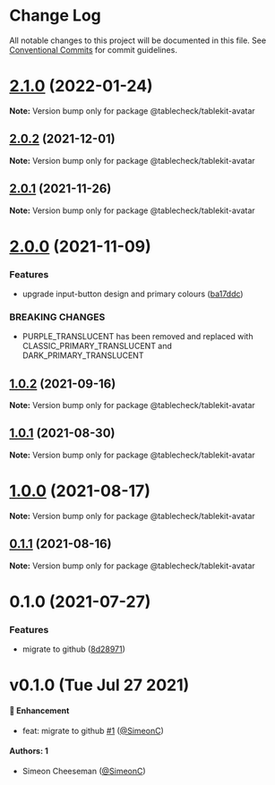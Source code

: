 # Change Log

All notable changes to this project will be documented in this file.
See [Conventional Commits](https://conventionalcommits.org) for commit guidelines.

# [2.1.0](https://github.com/tablecheck/tablekit/compare/@tablecheck/tablekit-avatar@2.0.2...@tablecheck/tablekit-avatar@2.1.0) (2022-01-24)

**Note:** Version bump only for package @tablecheck/tablekit-avatar





## [2.0.2](https://github.com/tablecheck/tablekit/compare/@tablecheck/tablekit-avatar@2.0.1...@tablecheck/tablekit-avatar@2.0.2) (2021-12-01)

**Note:** Version bump only for package @tablecheck/tablekit-avatar





## [2.0.1](https://github.com/tablecheck/tablekit/compare/@tablecheck/tablekit-avatar@2.0.0...@tablecheck/tablekit-avatar@2.0.1) (2021-11-26)

**Note:** Version bump only for package @tablecheck/tablekit-avatar





# [2.0.0](https://github.com/tablecheck/tablekit/compare/@tablecheck/tablekit-avatar@1.0.2...@tablecheck/tablekit-avatar@2.0.0) (2021-11-09)


### Features

* upgrade input-button design and primary colours ([ba17ddc](https://github.com/tablecheck/tablekit/commit/ba17ddccb7634573f8c151a734d2f1acb3b82ec7))


### BREAKING CHANGES

* PURPLE_TRANSLUCENT has been removed and replaced with CLASSIC_PRIMARY_TRANSLUCENT and DARK_PRIMARY_TRANSLUCENT





## [1.0.2](https://github.com/tablecheck/tablekit/compare/@tablecheck/tablekit-avatar@1.0.1...@tablecheck/tablekit-avatar@1.0.2) (2021-09-16)

**Note:** Version bump only for package @tablecheck/tablekit-avatar





## [1.0.1](https://github.com/tablecheck/tablekit/compare/@tablecheck/tablekit-avatar@1.0.0...@tablecheck/tablekit-avatar@1.0.1) (2021-08-30)

**Note:** Version bump only for package @tablecheck/tablekit-avatar





# [1.0.0](https://github.com/tablecheck/tablekit/compare/@tablecheck/tablekit-avatar@0.1.1...@tablecheck/tablekit-avatar@1.0.0) (2021-08-17)

**Note:** Version bump only for package @tablecheck/tablekit-avatar





## [0.1.1](https://github.com/tablecheck/tablekit/compare/@tablecheck/tablekit-avatar@0.1.0...@tablecheck/tablekit-avatar@0.1.1) (2021-08-16)

**Note:** Version bump only for package @tablecheck/tablekit-avatar





# 0.1.0 (2021-07-27)


### Features

* migrate to github ([8d28971](https://github.com/tablecheck/tablekit/commit/8d28971175010fcb2a3cd9c48a749e7af1bdc9f9))





# v0.1.0 (Tue Jul 27 2021)

#### 🚀 Enhancement

- feat: migrate to github [#1](https://github.com/tablecheck/tablekit/pull/1) ([@SimeonC](https://github.com/SimeonC))

#### Authors: 1

- Simeon Cheeseman ([@SimeonC](https://github.com/SimeonC))
